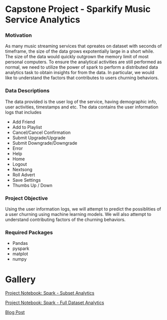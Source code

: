 # Capstone Project - Sparkify Music Service Analytics

### Motivation

As many music streaming services that opreates on dataset with seconds of timeframe, the size of the data grows expotentially large in a short while. The size of the data would quickly outgrown the memory limit of most personal computers. To ensure the analytical activities are still performed as normal, we need to utilize the power of spark to perform a distributed data analytics task to obtain insights for from the data. In particular, we would like to understand the factors that contributes to users churning behaviors.

### Data Descriptions

The data provided is the user log of the service, having demographic info, user activities, timestamps and etc. The data contains the user information logs that includes 

* Add Friend
* Add to Playlist
* Cancel/Cancel Confirmation
* Submit Upgrade/Upgrade
* Submit Downgrade/Downgrade
* Error
* Help
* Home
* Logout
* Nextsong
* Roll Advert
* Save Settings
* Thumbs Up / Down

### Project Objective

Using the user information logs, we will attempt to predict the possiblities of a user churning using machine learning models. We will also attempt to understand contributing factors of the churning behaviors.

### Required Packages

* Pandas
* pyspark
* matplot
* numpy

# Gallery


[Project Notebook: Spark - Subset Analytics](https://nbviewer.jupyter.org/github/chenbowen184/Data_Science_Portfolio/blob/master/Capstone%20Project/Spark%20-%20Subset%20Analytics.ipynb)

[Project Notebook: Spark - Full Dataset Analytics](https://nbviewer.jupyter.org/github/chenbowen184/Data_Science_Portfolio/blob/master/Capstone%20Project/Spark%20-%20Full%20Dataset.ipynb)

[Blog Post](https://medium.com/@bowenchen/understanding-customer-churning-with-big-data-analytics-70ce4eb17669)

